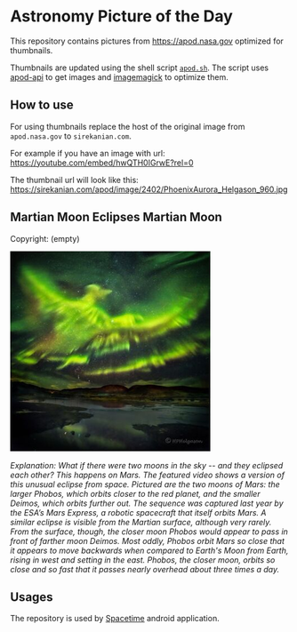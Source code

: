# Astronomy Picture of the Day

This repository contains pictures from https://apod.nasa.gov optimized for thumbnails.

Thumbnails are updated using the shell script [`apod.sh`](apod.sh). The script
uses [apod-api](https://github.com/nasa/apod-api) to get images and [imagemagick](https://imagemagick.org) to
optimize them.

## How to use

For using thumbnails replace the host of the original image from `apod.nasa.gov` to `sirekanian.com`.

For example if you have an image with url:<br>
https://youtube.com/embed/hwQTH0IGrwE?rel=0

The thumbnail url will look like this:<br>
https://sirekanian.com/apod/image/2402/PhoenixAurora_Helgason_960.jpg

## Martian Moon Eclipses Martian Moon

Copyright: (empty)

[![the picture of the day][1]][2]

_Explanation: What if there were two moons in the sky -- and they eclipsed each other? This happens on Mars. The featured video shows a version of this unusual eclipse from space. Pictured are the two moons of Mars: the larger Phobos, which orbits closer to the red planet, and the smaller Deimos, which orbits further out. The sequence was captured last year by the ESA’s Mars Express, a robotic spacecraft that itself orbits Mars. A similar eclipse is visible from the Martian surface, although very rarely.  From the surface, though, the closer moon Phobos would appear to pass in front of farther moon Deimos. Most oddly, Phobos orbit Mars so close that it appears to move backwards when compared to Earth's Moon from Earth, rising in west and setting in the east. Phobos, the closer moon, orbits so close and so fast that it passes nearly overhead about three times a day._

## Usages

The repository is used by [Spacetime][3] android application.

[1]: image/2402/PhoenixAurora_Helgason_960.jpg

[2]: https://youtube.com/embed/hwQTH0IGrwE?rel=0

[3]: https://github.com/sirekanian/spacetime
